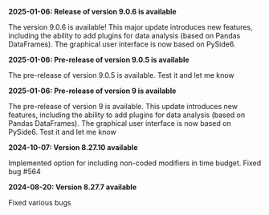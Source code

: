 **2025-01-06: Release of version 9.0.6 is available**

The version 9.0.6 is available! This major update introduces new features, including the ability to add plugins for data analysis (based on Pandas DataFrames). The graphical user interface is now based on PySide6.

**2025-01-06: Pre-release of version 9.0.5 is available**

The pre-release of version 9.0.5 is available. Test it and let me know

**2025-01-06: Pre-release of version 9 is available**

The pre-release of version 9 is available. This update introduces new features, including the ability to add plugins for data analysis (based on Pandas DataFrames). The graphical user interface is now based on PySide6. Test it and let me know

**2024-10-07: Version 8.27.10 available**

Implemented option for including non-coded modifiers in time budget. Fixed bug #564

**2024-08-20: Version 8.27.7 available**

Fixed various bugs

